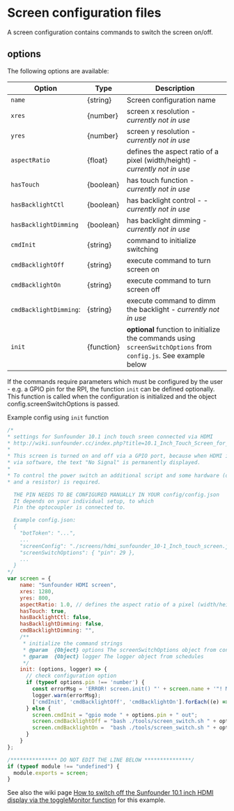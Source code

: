 # Screen configuration files
A screen configuration contains commands to switch the screen on/off.

## options

The following options are available:

| **Option**             | **Type**   | **Description**                                                             |
|------------------------|------------|-----------------------------------------------------------------------------|
| `name`                 | {string}   | Screen configuration name                                                   |
| `xres`                 | {number}   | screen x resolution  - _currently not in use_                               |
| `yres`                 | {number}   | screen y resolution  - _currently not in use_                               |
| `aspectRatio`          | {float}    | defines the aspect ratio of a pixel (width/height) - _currently not in use_ |
| `hasTouch`             | {boolean}  | has touch function - _currently not in use_                                 |
| `hasBacklightCtl`      | {boolean}  | has backlight control - -_currently not in use_                             |
| `hasBacklightDimming`  | {boolean}  | has backlight dimming  - _currently not in use_                             |
| `cmdInit`              | {string}   | command to initialize switching                                             |
| `cmdBacklightOff`      | {string}   | execute command to turn screen on                                           |
| `cmdBacklightOn`       | {string}   | execute command to turn screen off                                          |
| `cmdBacklightDimming`: | {string}   | execute command to dimm the backlight - _currently not in use_              |
| `init`                 | {function} | **optional** function to initialize the commands using `screenSwitchOptions` from `config.js`. See example below |

If the commands require parameters which must be configured by the user - e.g. a GPIO pin for the RPI, the function `init` can be defined optionally.
This function is called when the configuration is initialized and the object config.screenSwitchOptions is passed.

Example config using `init` function
```js
/*
* settings for Sunfounder 10.1 inch touch sreen connected via HDMI
* http://wiki.sunfounder.cc/index.php?title=10.1_Inch_Touch_Screen_for_Raspberry_Pi
*
* This screen is turned on and off via a GPIO port, because when HDMI is turned off
* via software, the text "No Signal" is permanently displayed.
*
* To control the power switch an additional script and some hardware (optocoupler
* and a resistor) is required.

  THE PIN NEEDS TO BE CONFIGURED MANUALLY IN YOUR config/config.json
  It depends on your individual setup, to which
  Pin the optocoupler is connected to.

  Example config.json:
  {
    "botToken": "...",
    ...
    "screenConfig": "./screens/hdmi_sunfounder_10-1_Inch_touch_screen.js",
    "screenSwitchOptions": { "pin": 29 },
    ...
  }
*/
var screen = {
    name: "Sunfounder HDMI screen",
    xres: 1280,
    yres: 800,
    aspectRatio: 1.0, // defines the aspect ratio of a pixel (width/height)
    hasTouch: true,
    hasBacklightCtl: false,
    hasBacklightDimming: false,
    cmdBacklightDimming: "",
    /**
     * initialize the command strings
     * @param  {Object} options The screenSwitchOptions object from config.json
     * @param  {Object} logger The logger object from schedules
     */
    init: (options, logger) => {
      // check configuration option
      if (typeof options.pin !== 'number') {
        const errorMsg = 'ERROR! screen.init() "' + screen.name + '"! Missing or invalid configuration of "screenSwitchOptions.pin" in config.js.';
        logger.warn(errorMsg);
        ['cmdInit', 'cmdBacklightOff', 'cmdBacklightOn'].forEach((e) => screen[e] = 'echo ' + errorMsg);
      } else {
        screen.cmdInit = "gpio mode " + options.pin + " out";
        screen.cmdBacklightOff = "bash ./tools/screen_switch.sh " + options.pin;
        screen.cmdBacklightOn =  "bash ./tools/screen_switch.sh " + options.pin;
      }      
    }
};

/*************** DO NOT EDIT THE LINE BELOW ***************/
if (typeof module !== "undefined") {
  module.exports = screen;
}
```
 See also the wiki page [How to switch off the Sunfounder 10.1 inch HDMI display via the toggleMonitor function](https://github.com/DinginMastaa69/TeleFrame/wiki/How-to-switch-off-the-Sunfounder-10.1-inch-HDMI-display-via-the-toggleMonitor-function) for this example.
